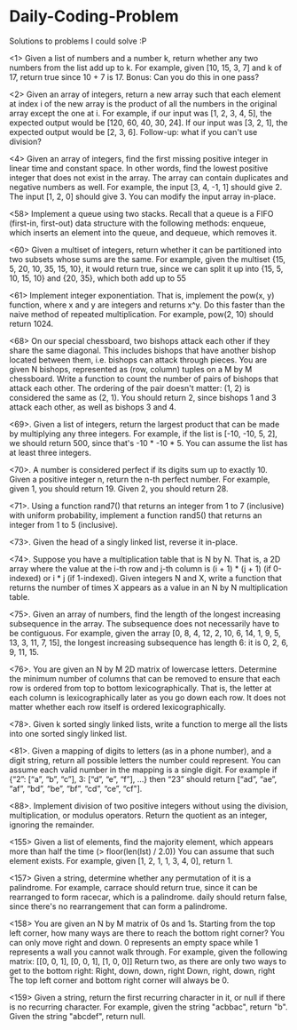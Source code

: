 # Daily-Coding-Problem
Solutions to problems I could solve :P

<1> Given a list of numbers and a number k, return whether any two numbers from the list add up to k.
    For example, given [10, 15, 3, 7] and k of 17, return true since 10 + 7 is 17.
    Bonus: Can you do this in one pass?

<2> Given an array of integers, return a new array such that each element at index i of the new array is the product of all the numbers     in the original array except the one at i.
    For example, if our input was [1, 2, 3, 4, 5], the expected output would be [120, 60, 40, 30, 24]. If our input was [3, 2, 1], the       expected output would be [2, 3, 6].
    Follow-up: what if you can't use division?

<4> Given an array of integers, find the first missing positive integer in linear time and constant space. In other words, find the         lowest positive integer that does not exist in the array. The array can contain duplicates and negative numbers as well.
    For example, the input [3, 4, -1, 1] should give 2. The input [1, 2, 0] should give 3.
    You can modify the input array in-place.

<58> Implement a queue using two stacks. Recall that a queue is a FIFO (first-in, first-out) data structure with the following methods:      enqueue, which inserts an element into the queue, and dequeue, which removes it.

<60> Given a multiset of integers, return whether it can be partitioned into two subsets whose sums are the same.
     For example, given the multiset {15, 5, 20, 10, 35, 15, 10}, it would return true, since we can split it up into
     {15, 5, 10, 15, 10} and {20, 35}, which both add up to 55

<61> Implement integer exponentiation. That is, implement the pow(x, y) function, where x and y are integers and returns x^y.
     Do this faster than the naive method of repeated multiplication.
     For example, pow(2, 10) should return 1024.
    
<68> On our special chessboard, two bishops attack each other if they share the same diagonal. This includes bishops that have another        bishop located between them, i.e. bishops can attack through pieces. You are given N bishops, represented as (row, column) tuples        on a M by M chessboard. Write a function to count the number of pairs of bishops that attack each other. The ordering of the pair        doesn't matter: (1, 2) is considered the same as (2, 1).
     You should return 2, since bishops 1 and 3 attack each other, as well as bishops 3 and 4.
   
<69>. Given a list of integers, return the largest product that can be made by multiplying any three integers.
      For example, if the list is [-10, -10, 5, 2], we should return 500, since that's -10 * -10 * 5.
      You can assume the list has at least three integers.
    
<70>. A number is considered perfect if its digits sum up to exactly 10. Given a positive integer n, return the n-th perfect number.
      For example, given 1, you should return 19. Given 2, you should return 28.
    
<71>. Using a function rand7() that returns an integer from 1 to 7 (inclusive) with uniform probability, implement a function rand5()         that returns an integer from 1 to 5 (inclusive).

<73>. Given the head of a singly linked list, reverse it in-place.

<74>. Suppose you have a multiplication table that is N by N. That is, a 2D array where the value at the i-th row and j-th column is
      (i + 1) * (j + 1) (if 0-indexed) or i * j (if 1-indexed). Given integers N and X, write a function that returns the number of           times X appears as a value in an N by N multiplication table.

<75>. Given an array of numbers, find the length of the longest increasing subsequence in the array. The subsequence does not                 necessarily have to be contiguous.
      For example, given the array [0, 8, 4, 12, 2, 10, 6, 14, 1, 9, 5, 13, 3, 11, 7, 15], the longest increasing subsequence has 
      length 6: it is 0, 2, 6, 9, 11, 15.

<76>. You are given an N by M 2D matrix of lowercase letters. Determine the minimum number of columns that can be removed to ensure that       each row is ordered from top to bottom lexicographically. That is, the letter at each column is lexicographically later as you go       down each row. It does not matter whether each row itself is ordered lexicographically.

<78>. Given k sorted singly linked lists, write a function to merge all the lists into one sorted singly linked list.

<81>. Given a mapping of digits to letters (as in a phone number), and a digit string, return all possible letters the number could represent. You can assume each valid number in the mapping is a single digit.
For example if {“2”: [“a”, “b”, “c”], 3: [“d”, “e”, “f”], …} then “23” should return [“ad”, “ae”, “af”, “bd”, “be”, “bf”, “cd”, “ce”, “cf"].

<88>. Implement division of two positive integers without using the division, multiplication, or modulus operators. Return the quotient as an integer, ignoring the remainder.

<155> Given a list of elements, find the majority element, which appears more than half the time (> floor(len(lst) / 2.0))
You can assume that such element exists. For example, given [1, 2, 1, 1, 3, 4, 0], return 1.

<157> Given a string, determine whether any permutation of it is a palindrome. For example, carrace should return true, since it can be rearranged to form racecar, which is a palindrome. daily should return false, since there's no rearrangement that can form a palindrome.

<158> You are given an N by M matrix of 0s and 1s. Starting from the top left corner, how many ways are there to reach the bottom right corner?
You can only move right and down. 0 represents an empty space while 1 represents a wall you cannot walk through.
For example, given the following matrix:
[[0, 0, 1],
 [0, 0, 1],
 [1, 0, 0]]
Return two, as there are only two ways to get to the bottom right:
Right, down, down, right
Down, right, down, right
The top left corner and bottom right corner will always be 0.

<159> Given a string, return the first recurring character in it, or null if there is no recurring character. For example, given the string "acbbac", return "b". Given the string "abcdef", return null.



